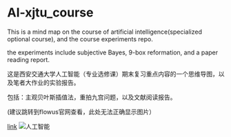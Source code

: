 # AI-xjtu_course
This is a mind map on the course of artificial intelligence(specialized optional course), and the course experiments repo. 

the experiments include subjective Bayes, 9-box reformation, and a paper reading report.

这是西安交通大学人工智能（专业选修课）期末复习重点内容的一个思维导图，以及笔者大作业的实验报告。

包括：主观贝叶斯插值法，重拍九宫问题，以及文献阅读报告。

(建议跳转到flowus官网查看，此处无法正确显示图片）

[link](https://flowus.cn/share/1ee9eaff-02b1-4f5f-a213-5a3d341497a4)
![人工智能](https://github.com/scuuy/AI-xjtu_course/assets/144333560/52da6a92-bd4c-4558-9f66-c38c00a5fae4)
